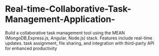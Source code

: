 # Real-time-Collaborative-Task-Management-Application-
Build a collaborative task management tool using the MEAN (MongoDB,Express.js, Angular, Node.js)  stack. Features include real-time updates. task assignment, file sharing, and integration with third-party  API  for enhanced productivity
